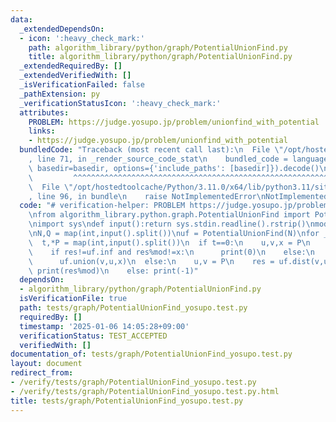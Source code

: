 ```yaml
---
data:
  _extendedDependsOn:
  - icon: ':heavy_check_mark:'
    path: algorithm_library/python/graph/PotentialUnionFind.py
    title: algorithm_library/python/graph/PotentialUnionFind.py
  _extendedRequiredBy: []
  _extendedVerifiedWith: []
  _isVerificationFailed: false
  _pathExtension: py
  _verificationStatusIcon: ':heavy_check_mark:'
  attributes:
    PROBLEM: https://judge.yosupo.jp/problem/unionfind_with_potential
    links:
    - https://judge.yosupo.jp/problem/unionfind_with_potential
  bundledCode: "Traceback (most recent call last):\n  File \"/opt/hostedtoolcache/Python/3.11.0/x64/lib/python3.11/site-packages/onlinejudge_verify/documentation/build.py\"\
    , line 71, in _render_source_code_stat\n    bundled_code = language.bundle(stat.path,\
    \ basedir=basedir, options={'include_paths': [basedir]}).decode()\n          \
    \         ^^^^^^^^^^^^^^^^^^^^^^^^^^^^^^^^^^^^^^^^^^^^^^^^^^^^^^^^^^^^^^^^^^^^^^^^^^^^^^^^^\n\
    \  File \"/opt/hostedtoolcache/Python/3.11.0/x64/lib/python3.11/site-packages/onlinejudge_verify/languages/python.py\"\
    , line 96, in bundle\n    raise NotImplementedError\nNotImplementedError\n"
  code: "# verification-helper: PROBLEM https://judge.yosupo.jp/problem/unionfind_with_potential\n\
    \nfrom algorithm_library.python.graph.PotentialUnionFind import PotentialUnionFind\n\
    \nimport sys\ndef input():return sys.stdin.readline().rstrip()\nmod = 998244353\n\
    \nN,Q = map(int,input().split())\nuf = PotentialUnionFind(N)\nfor _ in range(Q):\n\
    \  t,*P = map(int,input().split())\n  if t==0:\n    u,v,x = P\n    res = uf.dist(v,u)\n\
    \    if res!=uf.inf and res%mod!=x:\n      print(0)\n    else:\n      print(1)\n\
    \      uf.union(v,u,x)\n  else:\n    u,v = P\n    res = uf.dist(v,u)\n    if res!=uf.inf:\
    \ print(res%mod)\n    else: print(-1)"
  dependsOn:
  - algorithm_library/python/graph/PotentialUnionFind.py
  isVerificationFile: true
  path: tests/graph/PotentialUnionFind_yosupo.test.py
  requiredBy: []
  timestamp: '2025-01-06 14:05:28+09:00'
  verificationStatus: TEST_ACCEPTED
  verifiedWith: []
documentation_of: tests/graph/PotentialUnionFind_yosupo.test.py
layout: document
redirect_from:
- /verify/tests/graph/PotentialUnionFind_yosupo.test.py
- /verify/tests/graph/PotentialUnionFind_yosupo.test.py.html
title: tests/graph/PotentialUnionFind_yosupo.test.py
---
```

